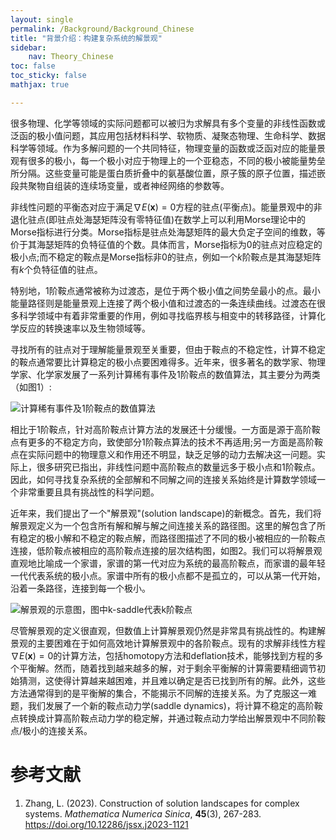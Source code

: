 ```yaml
---
layout: single
permalink: /Background/Background_Chinese
title: "背景介绍：构建复杂系统的解景观"
sidebar:
    nav: Theory_Chinese
toc: false
toc_sticky: false
mathjax: true

---
```

很多物理、化学等领域的实际问题都可以被归为求解具有多个变量的非线性函数或泛函的极小值问题，其应用包括材料科学、软物质、凝聚态物理、生命科学、数据科学等领域。作为多解问题的一个共同特征，物理变量的函数或泛函对应的能量景观有很多的极小，每一个极小对应于物理上的一个亚稳态，不同的极小被能量势垒所分隔。这些变量可能是蛋白质折叠中的氨基酸位置，原子簇的原子位置，描述嵌段共聚物自组装的连续场变量，或者神经网络的参数等。

非线性问题的平衡态对应于满足$\nabla E(\boldsymbol{x})=0$方程的驻点(平衡点)。能量景观中的非退化驻点(即驻点处海瑟矩阵没有零特征值)在数学上可以利用Morse理论中的Morse指标进行分类。Morse指标是驻点处海瑟矩阵的最大负定子空间的维数，等价于其海瑟矩阵的负特征值的个数。具体而言，Morse指标为0的驻点对应稳定的极小点;而不稳定的鞍点是Morse指标非0的驻点，例如一个$k$阶鞍点是其海瑟矩阵有$k$个负特征值的驻点。

特别地，1阶鞍点通常被称为过渡态，是位于两个极小值之间势垒最小的点。最小能量路径则是能量景观上连接了两个极小值和过渡态的一条连续曲线。过渡态在很多科学领域中有着非常重要的作用，例如寻找临界核与相变中的转移路径，计算化学反应的转换速率以及生物领域等。

寻找所有的驻点对于理解能量景观至关重要，但由于鞍点的不稳定性，计算不稳定的鞍点通常要比计算稳定的极小点要困难得多。近年来，很多著名的数学家、物理学家、化学家发展了一系列计算稀有事件及1阶鞍点的数值算法，其主要分为两类（如图1）:

![计算稀有事件及1阶鞍点的数值算法](./计算稀有事件及1阶鞍点的数值算法.png)

相比于1阶鞍点，针对高阶鞍点计算方法的发展还十分缓慢。一方面是源于高阶鞍点有更多的不稳定方向，致使部分1阶鞍点算法的技术不再适用;另一方面是高阶鞍点在实际问题中的物理意义和作用还不明显，缺乏足够的动力去解决这一问题。实际上，很多研究已指出，非线性问题中高阶鞍点的数量远多于极小点和1阶鞍点。因此，如何寻找复杂系统的全部解和不同解之间的连接关系始终是计算数学领域一个非常重要且具有挑战性的科学问题。

近年来，我们提出了一个"解景观"(solution
landscape)的新概念。首先，我们将解景观定义为一个包含所有解和解与解之间连接关系的路径图。这里的解包含了所有稳定的极小解和不稳定的鞍点解，而路径图描述了不同的极小被相应的一阶鞍点连接，低阶鞍点被相应的高阶鞍点连接的层次结构图，如图2。我们可以将解景观直观地比喻成一个家谱，家谱的第一代对应为系统的最高阶鞍点，而家谱的最年轻一代代表系统的极小点。家谱中所有的极小点都不是孤立的，可以从第一代开始，沿着一条路径，连接到每一个极小。

![解景观的示意图，图中$k$-saddle代表$k$阶鞍点](./解景观的示意图.png)

尽管解景观的定义很直观，但数值上计算解景观仍然是非常具有挑战性的。构建解景观的主要困难在于如何高效地计算解景观中的各阶鞍点。现有的求解非线性方程$\nabla E(\boldsymbol{x})=0$的计算方法，包括homotopy方法和deflation技术，能够找到方程的多个平衡解。然而，随着找到越来越多的解，对于剩余平衡解的计算需要精细调节初始猜测，这使得计算越来越困难，并且难以确定是否已找到所有的解。此外，这些方法通常得到的是平衡解的集合，不能揭示不同解的连接关系。为了克服这一难题，我们发展了一个新的鞍点动力学(saddle
dynamics)，将计算不稳定的高阶鞍点转换成计算高阶鞍点动力学的稳定解，并通过鞍点动力学给出解景观中不同阶鞍点/极小的连接关系。

# 参考文献

1. Zhang, L. (2023). Construction of solution landscapes for complex systems. _Mathematica Numerica Sinica_, ​**45**(3), 267-283. https://doi.org/10.12286/jssx.j2023-1121
